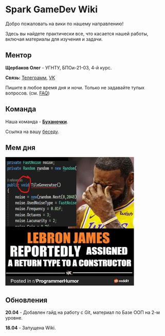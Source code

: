 # Spark GameDev Wiki

Добро пожаловать на вики по нашему направлению!

Здесь вы найдете практически все, что касается нашей работы, включая материалы для изучения и задачи.

## Ментор

**Щербаков Олег** - УГНТУ, БПОи-21-03, 4-й курс.

**Связь:** [Телеграмм](https://t.me/FrostHoll), [VK](https://vk.com/olezhafrostholl)

Пишите в любое время дня и ночи. Только не задавайте тупых вопросов. (см. [FAQ](rules/faq.md))

## Команда

Наша команда - [**Буханочки**](team/team_index.md).

Ссылка на вашу [беседу](https://t.me/+zqDyQTd0GLIxZTVi).

## Мем дня

<img src="attachments/meme1.png" width="400" height="400">

## Обновления

**20.04** - Добавлен гайд на работу с Git, материал по Базе ООП на 2-м уровне.

**18.04** - Запущена Wiki.